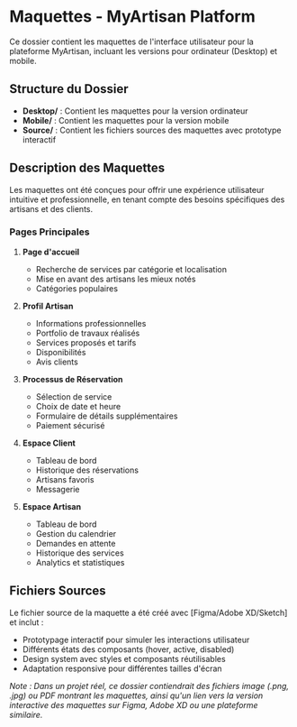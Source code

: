 # Maquettes - MyArtisan Platform

Ce dossier contient les maquettes de l'interface utilisateur pour la plateforme MyArtisan, incluant les versions pour ordinateur (Desktop) et mobile.

## Structure du Dossier

- **Desktop/** : Contient les maquettes pour la version ordinateur
- **Mobile/** : Contient les maquettes pour la version mobile
- **Source/** : Contient les fichiers sources des maquettes avec prototype interactif

## Description des Maquettes

Les maquettes ont été conçues pour offrir une expérience utilisateur intuitive et professionnelle, en tenant compte des besoins spécifiques des artisans et des clients.

### Pages Principales

1. **Page d'accueil**
   - Recherche de services par catégorie et localisation
   - Mise en avant des artisans les mieux notés
   - Catégories populaires

2. **Profil Artisan**
   - Informations professionnelles
   - Portfolio de travaux réalisés
   - Services proposés et tarifs
   - Disponibilités
   - Avis clients

3. **Processus de Réservation**
   - Sélection de service
   - Choix de date et heure
   - Formulaire de détails supplémentaires
   - Paiement sécurisé

4. **Espace Client**
   - Tableau de bord
   - Historique des réservations
   - Artisans favoris
   - Messagerie

5. **Espace Artisan**
   - Tableau de bord
   - Gestion du calendrier
   - Demandes en attente
   - Historique des services
   - Analytics et statistiques

## Fichiers Sources

Le fichier source de la maquette a été créé avec [Figma/Adobe XD/Sketch] et inclut :
- Prototypage interactif pour simuler les interactions utilisateur
- Différents états des composants (hover, active, disabled)
- Design system avec styles et composants réutilisables
- Adaptation responsive pour différentes tailles d'écran

*Note : Dans un projet réel, ce dossier contiendrait des fichiers image (.png, .jpg) ou PDF montrant les maquettes, ainsi qu'un lien vers la version interactive des maquettes sur Figma, Adobe XD ou une plateforme similaire.*
